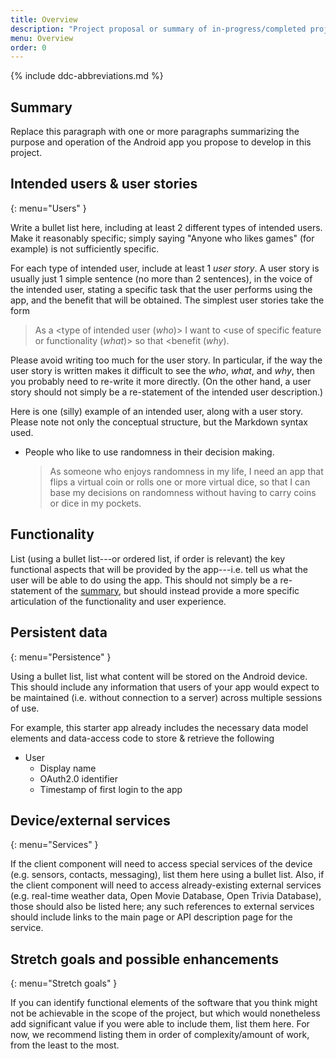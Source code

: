 ```yaml
---
title: Overview
description: "Project proposal or summary of in-progress/completed project."
menu: Overview
order: 0
---
```


{% include ddc-abbreviations.md %}

## Summary

Replace this paragraph with one or more paragraphs summarizing the purpose and operation of the Android app you propose to develop in this project.

## Intended users & user stories
{: menu="Users" }

Write a bullet list here, including at least 2 different types of intended users. Make it reasonably specific; simply saying "Anyone who likes games" (for example) is not sufficiently specific.

For each type of intended user, include at least 1 _user story_. A user story is usually just 1 simple sentence (no more than 2 sentences), in the voice of the intended user, stating a specific task that the user performs using the app, and the benefit that will be obtained. The simplest user stories take the form 

> As a <type of intended user (_who_)> I want to <use of specific feature or functionality (_what_)> so that <benefit (_why_).

Please avoid writing too much for the user story. In particular, if the way the user story is written makes it difficult to see the _who_, _what_, and _why_, then you probably need to re-write it more directly. (On the other hand, a user story should not simply be a re-statement of the intended user description.)

Here is one (silly) example of an intended user, along with a user story. Please note not only the conceptual structure, but the Markdown syntax used.

* People who like to use randomness in their decision making.

    > As someone who enjoys randomness in my life, I need an app that flips a virtual coin or rolls one or more virtual dice, so that I can base my decisions on randomness without having to carry coins or dice in my pockets.

## Functionality

List (using a bullet list---or ordered list, if order is relevant) the key functional aspects that will be provided by the app---i.e. tell us what the user will be able to do using the app. This should not simply be a re-statement of the [summary](#summary), but should instead provide a more specific articulation of the functionality and user experience. 

## Persistent data
{: menu="Persistence" }

Using a bullet list, list what content will be stored on the Android device. This should include any information that users of your app would expect to be maintained (i.e. without connection to a server) across multiple sessions of use.

For example, this starter app already includes the necessary data model elements and data-access code to store & retrieve the following 

* User
    * Display name
    * OAuth2.0 identifier
    * Timestamp of first login to the app
    
## Device/external services
{: menu="Services" }

If the client component will need to access special services of the device (e.g. sensors, contacts, messaging), list them here using a bullet list. Also, if the client component will need to access already-existing external services (e.g. real-time weather data, Open Movie Database, Open Trivia Database), those should also be listed here; any such references to external services should include links to the main page or API description page for the service.

## Stretch goals and possible enhancements 
{: menu="Stretch goals" }

If you can identify functional elements of the software that you think might not be achievable in the scope of the project, but which would nonetheless add significant value if you were able to include them, list them here. For now, we recommend listing them in order of complexity/amount of work, from the least to the most.
